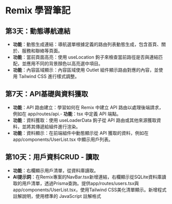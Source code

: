 # Remix 學習筆記
## 第3天：動態導航連結
- **功能**：動態生成連結：導航選單根據定義的路由列表動態生成，包含首頁、關於、服務和聯絡等頁面。
- **功能**：當前頁面高亮：使用 useLocation 鉤子來檢查當前路徑是否與連結匹配，並應用不同的背景顏色以高亮選中項目。
- **功能**：內容區域顯示：內容區域使用 Outlet 組件顯示路由對應的內容，並使用 Tailwind CSS 進行樣式調整。

## 第7天：API基礎與資料獲取
- **功能**：API 路由建立：學習如何在 Remix 中建立 API 路由以處理後端請求，例如在 app/routes/api.- **功能**：tsx 中定義 API 端點。
- **功能**：資料獲取：使用 useLoaderData 鉤子從 API 路由或其他來源獲取資料，並將其傳遞給組件進行渲染。
- **功能**：資料顯示：在前端組件中動態顯示從 API 獲取的資料，例如在 app/components/UserList.tsx 中顯示用戶列表。

## 第10天：用戶資料CRUD - 讀取
- **功能**：右欄顯示用戶清單，從資料庫讀取。
- **AI提示詞**：在Remix專案的NavBar.tsx新增連結，右欄顯示從SQLite資料庫讀取的用戶清單，透過Prisma查詢。提供app/routes/users.tsx與app/components/UserList.tsx，使用Tailwind CSS美化清單顯示。新增程式註解說明，使用標準的 JavaScript 註解格式

